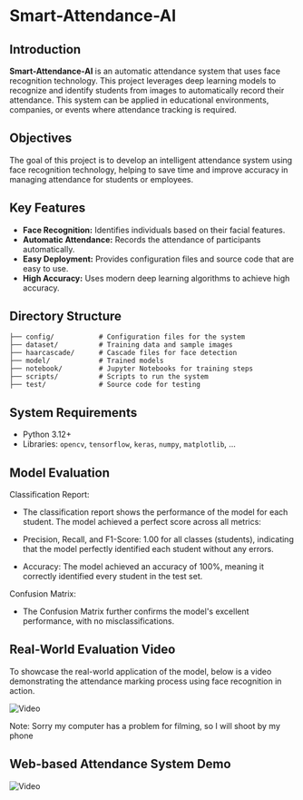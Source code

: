 # Smart-Attendance-AI

## Introduction

**Smart-Attendance-AI** is an automatic attendance system that uses face recognition technology. This project leverages deep learning models to recognize and identify students from images to automatically record their attendance. This system can be applied in educational environments, companies, or events where attendance tracking is required.

## Objectives

The goal of this project is to develop an intelligent attendance system using face recognition technology, helping to save time and improve accuracy in managing attendance for students or employees.

## Key Features

* **Face Recognition:** Identifies individuals based on their facial features.
* **Automatic Attendance:** Records the attendance of participants automatically.
* **Easy Deployment:** Provides configuration files and source code that are easy to use.
* **High Accuracy:** Uses modern deep learning algorithms to achieve high accuracy.

## Directory Structure

```
├── config/           # Configuration files for the system
├── dataset/          # Training data and sample images
├── haarcascade/      # Cascade files for face detection
├── model/            # Trained models
├── notebook/         # Jupyter Notebooks for training steps
├── scripts/          # Scripts to run the system
├── test/             # Source code for testing
```

## System Requirements

* Python 3.12+
* Libraries: `opencv`, `tensorflow`, `keras`, `numpy`, `matplotlib`, ...



## Model Evaluation

Classification Report: 
- The classification report shows the performance of the model for each student. The model achieved a perfect score across all metrics:

- Precision, Recall, and F1-Score: 1.00 for all classes (students), indicating that the model perfectly identified each student without any errors.

- Accuracy: The model achieved an accuracy of 100%, meaning it correctly identified every student in the test set.

Confusion Matrix: 
- The Confusion Matrix further confirms the model's excellent performance, with no misclassifications. 


## Real-World Evaluation Video
To showcase the real-world application of the model, below is a video demonstrating the attendance marking process using face recognition in action.

![Video](output/video.gif)

Note: Sorry my computer has a problem for filming, so I will shoot by my phone

## Web-based Attendance System Demo

![Video](output/web.gif)